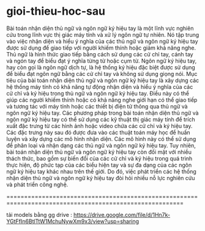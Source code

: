 # gioi-thieu-hoc-sau

Bài toán nhận diện thủ ngữ và ngôn ngữ ký hiệu tay là một lĩnh vực nghiên cứu trong lĩnh vực thị giác máy tính và xử lý ngôn ngữ tự nhiên. Nó tập trung vào việc nhận diện và hiểu ý nghĩa của các thủ ngữ và ngôn ngữ ký hiệu tay được sử dụng để giao tiếp với người khiếm thính hoặc giảm khả năng nghe. 
Thủ ngữ là hình thức giao tiếp bằng cách sử dụng các cử chỉ tay, cánh tay và ngón tay để biểu đạt ý nghĩa từng từ hoặc cụm từ. Ngôn ngữ ký hiệu tay, hay còn gọi là ngôn ngữ dịch tự, là hệ thống ký hiệu đặc biệt được sử dụng để biểu đạt ngôn ngữ bằng các cử chỉ tay và không sử dụng giọng nói. 
Mục tiêu của bài toán nhận diện thủ ngữ và ngôn ngữ ký hiệu tay là xây dựng các hệ thống máy tính có khả năng tự động nhận diện và hiểu ý nghĩa của các cử chỉ và ký hiệu trong thủ ngữ và ngôn ngữ ký hiệu tay. Điều này có thể giúp các người khiếm thính hoặc có khả năng nghe giới hạn có thể giao tiếp và tương tác với máy tính hoặc các thiết bị điện tử thông qua thủ ngữ và ngôn ngữ ký hiệu tay. 
Các phương pháp trong bài toán nhận diện thủ ngữ và ngôn ngữ ký hiệu tay có thể sử dụng các kỹ thuật thị giác máy tính để trích xuất đặc trưng từ các hình ảnh hoặc video chứa các cử chỉ và ký hiệu tay. Các đặc trưng này sau đó được đưa vào các thuật toán máy học để huấn luyện và xây dựng các mô hình nhận diện. Các mô hình này có thể sử dụng để phân loại và nhận dạng các thủ ngữ và ngôn ngữ ký hiệu tay. 
Tuy nhiên, bài toán nhận diện thủ ngữ và ngôn ngữ ký hiệu tay còn đối mặt với nhiều thách thức, bao gồm sự biến đổi của các cử chỉ và ký hiệu trong quá trình thực hiện, độ phức tạp của các biểu hiện tay và sự đa dạng của các ngôn ngữ ký hiệu tay khác nhau trên thế giới. Do đó, việc phát triển các hệ thống nhận diện thủ ngữ và ngôn ngữ ký hiệu tay đòi hỏi nhiều nỗ lực nghiên cứu và phát triển công nghệ.

========================================================================================================

tải models bằng gg drive : https://drive.google.com/file/d/1Hn7k-YGtFfIn6BtlTtW1MchuNywXm9x3/view?usp=sharing
 
